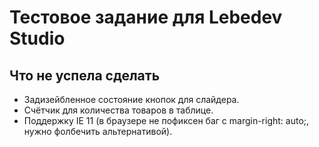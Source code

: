 # Тестовое задание для Lebedev Studio

## Что не успела сделать
* Задизейбленное состояние кнопок для слайдера.
* Счётчик для количества товаров в таблице.
* Поддержку IE 11 (в браузере не пофиксен баг с margin-right: auto;, нужно фолбечить альтернативой).
